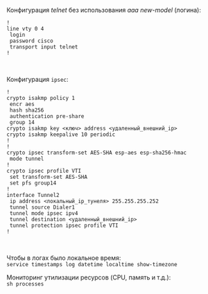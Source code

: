 Конфигурация *telnet* без использования *aaa new-model* (логина):  
```
!
line vty 0 4
 login
 password cisco
 transport input telnet
!
```
<br>

Конфигурация `ipsec`:  
```
!
crypto isakmp policy 1
 encr aes
 hash sha256
 authentication pre-share
 group 14
crypto isakmp key <ключ> address <удаленный_внешний_ip>
crypto isakmp keepalive 10 periodic
!
!
crypto ipsec transform-set AES-SHA esp-aes esp-sha256-hmac 
 mode tunnel
!
crypto ipsec profile VTI
 set transform-set AES-SHA 
 set pfs group14
!
interface Tunnel2
 ip address <локальный_ip_тунеля> 255.255.255.252
 tunnel source Dialer1
 tunnel mode ipsec ipv4
 tunnel destination <удаленный_внешний_ip>
 tunnel protection ipsec profile VTI
!
```
<br>

Чтобы в логах было локальное время:  
`service timestamps log datetime localtime show-timezone`

Мониторинг утилизации ресурсов (CPU, память и т.д.):  
`sh processes`